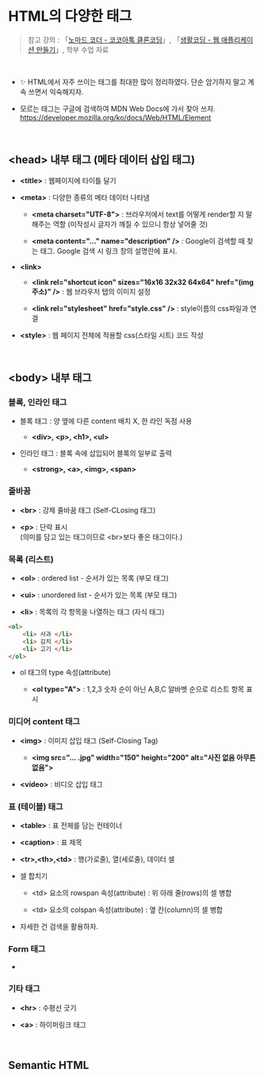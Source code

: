 # HTML의 다양한 태그

>  참고 강의 : 「<a href="https://nomadcoders.co/kokoa-clone">노마드 코더 - 코코아톡 클론코딩</a>」, 「<a href="https://youtube.com/playlist?list=PLuHgQVnccGMAE4Sn_SYvMw5-qEADJcU-X">생활코딩 - 웹 애플리케이션 만들기</a>」, 학부 수업 자료

<br/>

* ✨ HTML에서 자주 쓰이는 태그를 최대한 많이 정리하였다. 단순 암기하지 말고 계속 쓰면서 익숙해지자.

* 모르는 태그는 구글에 검색하여 MDN Web Docs에 가서 찾아 쓰자. <br/>
https://developer.mozilla.org/ko/docs/Web/HTML/Element

<br/>

## \<head> 내부 태그 (메타 데이터 삽입 태그)

* <strong>\<title></strong> : 웹페이지에 타이틀 달기

* <strong>\<meta></strong> :  다양한 종류의 메타 데이터 나타냄
  
  * <strong>\<meta charset="UTF-8"></strong> : 브라우저에서 text를 어떻게 render할 지 말해주는 역할 (미작성시 글자가 깨질 수 있으니 항상 넣어줄 것)
  
  * <strong>\<meta content="..." name="description" /></strong> : Google이 검색할 때 찾는 태그. Google 검색 시 링크 창의 설명란에 표시.

* <strong>\<link></strong>

  * <strong>\<link rel="shortcut icon" sizes="16x16 32x32 64x64" href="(img 주소)" /></strong> : 웹 브라우저 탭의 이미지 설정

  * <strong>\<link rel="stylesheet" href="style.css" /></strong> : style이름의 css파일과 연결

* <strong>\<style></strong> : 웹 페이지 전체에 적용할 css(스타일 시트) 코드 작성

<br/>

## \<body> 내부 태그

### 블록, 인라인 태그
    
* 블록 태그 : 양 옆에 다른 content 배치 X, 한 라인 독점 사용
    
    * <strong>\<div>, \<p>, \<h1>, \<ul></strong>
    
* 인라인 태그 : 블록 속에 삽입되어 블록의 일부로 출력
    
    * <strong>\<strong>, \<a>, \<img>, \<span></strong>

### 줄바꿈

* <strong>\<br></strong> : 강제 줄바꿈 태그 (Self-CLosing 태그)

* <strong>\<p></strong> : 단락 표시  
(의미를 담고 있는 태그이므로 \<br>보다 좋은 태그이다.)

### 목록 (리스트)

* <strong>\<ol></strong> : ordered list - 순서가 있는 목록 (부모 태그)

* <strong>\<ui></strong> : unordered list - 순서가 있는 목록 (부모 태그)

* <strong>\<li></strong> : 목록의 각 항목을 나열하는 태그 (자식 태그)

```html
<ol>
    <li> 사과 </li>
    <li> 김치 </li>
    <li> 고기 </li>
</ol>
```

* ol 태그의 type 속성(attribute) 

  * <strong>\<ol type="A"></strong> : 1,2,3 숫자 순이 아닌 A,B,C 알바벳 순으로 리스트 항목 표시


### 미디어 content 태그

* <strong>\<img></strong> : 이미지 삽입 태그 (Self-Closing Tag)

  * <strong>\<img src="... .jpg" width="150" height="200" alt="사진 없음 아무튼 없음"></strong>

* <strong>\<video></strong> : 비디오 삽입 태그

### 표 (테이블) 태그

* <strong>\<table></strong> : 표 전체를 담는 컨테이너

* <strong>\<caption></strong> : 표 제목

* <strong>\<tr>,\<th>,\<td></strong> : 행(가로줄), 열(세로줄), 데이터 셀

* 셀 합치기

  * \<td> 요소의 rowspan 속성(attribute) : 위 아래 줄(rows)의 셀 병합

  * \<td> 요소의 colspan 속성(attribute) : 옆 칸(column)의 셀 병합

* 자세한 건 검색을 활용하자.

### Form 태그

*  

### 기타 태그

* <strong>\<hr></strong> : 수평선 긋기

* <strong>\<a></strong> : 하이퍼링크 태그

<br/>

## Semantic HTML